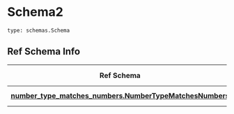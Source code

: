 # Schema2
```
type: schemas.Schema
```

## Ref Schema Info
Ref Schema | Input Type | Output Type
---------- | ---------- | -----------
[**number_type_matches_numbers.NumberTypeMatchesNumbers**](../../../../../../../../components/schema/number_type_matches_numbers.md) | float, int | float, int
